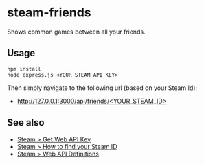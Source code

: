 # steam-friends
Shows common games between all your friends.

## Usage

```Shell
npm install
node express.js <YOUR_STEAM_API_KEY>
```

Then simply navigate to the following url (based on your Steam Id): 

- [http://127.0.0.1:3000/api/friends/<YOUR_STEAM_ID>](http://127.0.0.1:3000/api/friends/<YOUR_STEAM_ID>)

## See also 

- [Steam > Get Web API Key](http://steamcommunity.com/dev/apikey)
- [Steam > How to find your Steam ID](https://steamcommunity.com/sharedfiles/filedetails/?id=209000244)
- [Steam > Web API Definitions](https://developer.valvesoftware.com/wiki/Steam_Web_API)
